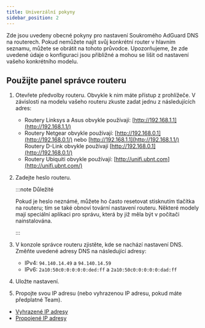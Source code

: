 ```yaml
---
title: Univerzální pokyny
sidebar_position: 2
---
```


Zde jsou uvedeny obecné pokyny pro nastavení Soukromého AdGuard DNS na routerech. Pokud nemůžete najít svůj konkrétní router v hlavním seznamu, můžete se obrátit na tohoto průvodce. Upozorňujeme, že zde uvedené údaje o konfiguraci jsou přibližné a mohou se lišit od nastavení vašeho konkrétního modelu.

## Použijte panel správce routeru

1. Otevřete předvolby routeru. Obvykle k nim máte přístup z prohlížeče. V závislosti na modelu vašeho routeru zkuste zadat jednu z následujících adres:
    - Routery Linksys a Asus obvykle používají: [http://192.168.1.1](http://192.168.1.1/)
    - Routery Netgear obvykle používají: [http://192.168.0.1](http://192.168.0.1/) nebo [http://192.168.1.1](http://192.168.1.1/) Routery D-Link obvykle používají [http://192.168.0.1](http://192.168.0.1/)
    - Routery Ubiquiti obvykle používají: [http://unifi.ubnt.com](http://unifi.ubnt.com/)

2. Zadejte heslo routeru.

    :::note Důležité

    Pokud je heslo neznámé, můžete ho často resetovat stisknutím tlačítka na routeru; tím se také obnoví tovární nastavení routeru. Některé modely mají speciální aplikaci pro správu, která by již měla být v počítači nainstalována.

    :::

3. V konzole správce routeru zjistěte, kde se nachází nastavení DNS. Změňte uvedené adresy DNS na následující adresy:
    - IPv4: `94.140.14.49` a `94.140.14.59`
    - IPv6: `2a10:50c0:0:0:0:0:ded:ff` a `2a10:50c0:0:0:0:0:dad:ff`

4. Uložte nastavení.

5. Propojte svou IP adresu (nebo vyhrazenou IP adresu, pokud máte předplatné Team).

- [Vyhrazené IP adresy](/private-dns/connect-devices/other-options/dedicated-ip.md)
- [Propojené IP adresy](/private-dns/connect-devices/other-options/linked-ip.md)
